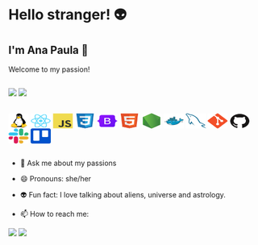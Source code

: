  # Hello stranger! 👽

## I'm Ana Paula 👋

Welcome to my passion!


## 

<img width="45%" src="https://github-readme-stats.vercel.app/api?username=apaulagrs&count_private=true&show_icons=true&theme=cobalt"> <img width="40%" src="https://github-readme-stats.vercel.app/api/top-langs/?username=apaulagrs&layout=compact&theme=cobalt">

<div style="display: inline_block"><br>
  <img align="center" alt="Ana-LINUX" height="30" width="40" src="https://raw.githubusercontent.com/devicons/devicon/master/icons/linux/linux-original.svg">
  <img align="center" alt="Ana-REACT" height="30" width="40" src="https://raw.githubusercontent.com/devicons/devicon/master/icons/react/react-original.svg">
  <img align="center" alt="Ana-JS" height="30" width="40" src="https://raw.githubusercontent.com/devicons/devicon/master/icons/javascript/javascript-original.svg">
  <img align="center" alt="Ana-CSS" height="30" width="40" src="https://raw.githubusercontent.com/devicons/devicon/master/icons/css3/css3-original.svg">
  <img align="center" alt="Ana-BOOTSTRAP" height="30" width="40" src="https://raw.githubusercontent.com/devicons/devicon/master/icons/bootstrap/bootstrap-original.svg">
  <img align="center" alt="Ana-HTML" height="30" width="40" src="https://raw.githubusercontent.com/devicons/devicon/master/icons/html5/html5-original.svg">
  <img align="center" alt="Ana-NODE.JS" height="30" width="40" src="https://raw.githubusercontent.com/devicons/devicon/master/icons/nodejs/nodejs-original.svg">
  <img align="center" alt="Ana-DOCKER" height="30" width="40" src="https://github.com/devicons/devicon/blob/master/icons/docker/docker-original.svg">
  <img align="center" alt="Ana-MYSQL" height="30" width="40" src="https://raw.githubusercontent.com/devicons/devicon/master/icons/mysql/mysql-original.svg">
  <img align="center" alt="Ana-GIT" height="30" width="40" src="https://raw.githubusercontent.com/devicons/devicon/master/icons/git/git-original.svg">
  <img align="center" alt="Ana-GITHUB" height="30" width="40" src="https://raw.githubusercontent.com/devicons/devicon/master/icons/github/github-original.svg">
  <img align="center" alt="Ana-SLACK" height="30" width="40" src="https://raw.githubusercontent.com/devicons/devicon/master/icons/slack/slack-original.svg">
  <img align="center" alt="Ana-TRELLO" height="30" width="40" src="https://raw.githubusercontent.com/devicons/devicon/master/icons/trello/trello-plain.svg">
</div>

##        

- 💬 Ask me about my passions

- 😄 Pronouns: she/her

- 👽 Fun fact: I love talking about aliens, universe and astrology.

- 📫 How to reach me:
<div> 
  <a href="https://www.linkedin.com/in/apaulagrs/" target="_blank"><img src="https://img.shields.io/badge/-LinkedIn-%230077B5?style=for-the-badge&logo=linkedin&logoColor=white" target="_blank"></a> 
  <a href = "mailto:paulaaguiars16@gmail.com"><img src="https://img.shields.io/badge/-Gmail-%23333?style=for-the-badge&logo=gmail&logoColor=white" target="_blank"></a>
</div>

##


